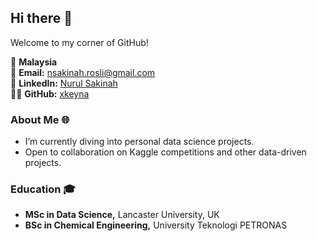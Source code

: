 ## Hi there 👋

Welcome to my corner of GitHub!

📍 **Malaysia**  
📧 **Email:** [nsakinah.rosli@gmail.com](mailto:nsakinah.rosli@gmail.com)  
🔗 **LinkedIn:** [Nurul Sakinah](https://www.linkedin.com/in/nsakinah-rosli/)  
👨‍💻 **GitHub:** [xkeyna](https://github.com/xkeyna)

### About Me 🌐
- I’m currently diving into personal data science projects.
- Open to collaboration on Kaggle competitions and other data-driven projects.

### Education 🎓
- **MSc in Data Science,** Lancaster University, UK
- **BSc in Chemical Engineering,** University Teknologi PETRONAS
